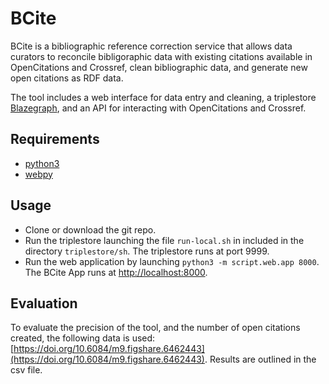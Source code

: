 # BCite
BCite is a bibliographic reference correction service that allows data curators to reconcile bibligoraphic data with existing citations available in OpenCitations and Crossref, clean bibliographic data, and generate new open citations as RDF data.

The tool includes a web interface for data entry and cleaning, a triplestore [Blazegraph](https://www.blazegraph.com), and an API for interacting with OpenCitations and Crossref.

## Requirements

* [python3](https://www.python.org/download/releases/3.0/?)
* [webpy](http://webpy.org/)

## Usage

* Clone or download the git repo.
* Run the triplestore launching the file `run-local.sh` in included in the directory `triplestore/sh`. The triplestore runs at port 9999.
* Run the web application by launching `python3 -m script.web.app 8000`. The BCite App runs at [http://localhost:8000](http://localhost:8000).

## Evaluation
To evaluate the precision of the tool, and the number of open citations created, the following data is used: [https://doi.org/10.6084/m9.figshare.6462443](https://doi.org/10.6084/m9.figshare.6462443). Results are outlined in the csv file.